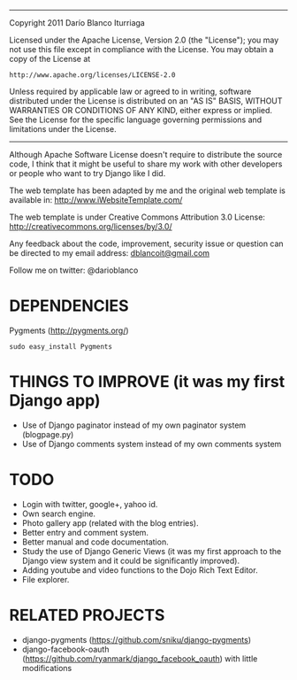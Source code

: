 *************************************************************************
Copyright 2011 Darío Blanco Iturriaga

Licensed under the Apache License, Version 2.0 (the "License");
you may not use this file except in compliance with the License.
You may obtain a copy of the License at

    http://www.apache.org/licenses/LICENSE-2.0

Unless required by applicable law or agreed to in writing, software
distributed under the License is distributed on an "AS IS" BASIS,
WITHOUT WARRANTIES OR CONDITIONS OF ANY KIND, either express or implied.
See the License for the specific language governing permissions and
limitations under the License.
*************************************************************************


Although Apache Software License doesn't require to distribute the source
code, I think that it might be useful to share my work with other
developers or people who want to try Django like I did.

The web template has been adapted by me and the original web template is available in:
http://www.iWebsiteTemplate.com/ 

The web template is under Creative Commons Attribution 3.0 License:
http://creativecommons.org/licenses/by/3.0/

Any feedback about the code, improvement, security issue or question can
be directed to my email address: dblancoit@gmail.com

Follow me on twitter: @darioblanco


# DEPENDENCIES
Pygments (http://pygments.org/) 

    sudo easy_install Pygments


# THINGS TO IMPROVE (it was my first Django app)
* Use of Django paginator instead of my own paginator system (blogpage.py)
* Use of Django comments system instead of my own comments system


# TODO
* Login with twitter, google+, yahoo id.
* Own search engine.
* Photo gallery app (related with the blog entries).
* Better entry and comment system.
* Better manual and code documentation.
* Study the use of Django Generic Views (it was my first approach to the Django view
system and it could be significantly improved).
* Adding youtube and video functions to the Dojo Rich Text Editor.
* File explorer.


# RELATED PROJECTS
* django-pygments (https://github.com/sniku/django-pygments)
* django-facebook-oauth (https://github.com/ryanmark/django_facebook_oauth) with little modifications
